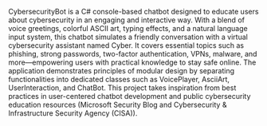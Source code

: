 CybersecurityBot is a C# console-based chatbot designed to educate users about cybersecurity in an engaging and interactive way. With a blend of voice greetings, colorful ASCII art, typing effects, and a natural language input system, this chatbot simulates a friendly conversation with a virtual cybersecurity assistant named Cyber. It covers essential topics such as phishing, strong passwords, two-factor authentication, VPNs, malware, and more—empowering users with practical knowledge to stay safe online. The application demonstrates principles of modular design by separating functionalities into dedicated classes such as VoicePlayer, AsciiArt, UserInteraction, and ChatBot. This project takes inspiration from best practices in user-centered chatbot development and public cybersecurity education resources (Microsoft Security Blog and Cybersecurity & Infrastructure Security Agency (CISA)).
